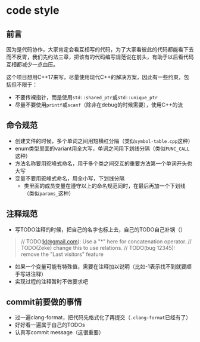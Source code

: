 # code style

## 前言

因为是代码协作，大家肯定会看互相写的代码，为了大家看彼此的代码都能看下去而不反胃，我们先约法三章，把该有的代码编写规范说在前头，有助于以后看代码互相都减少一点血压。

这个项目想用C++17来写，尽量使用现代C++的解决方案，因此有一些约束，包括但不限于：

- 不要传裸指针，而是使用`std::shared_ptr`或`std::unique_ptr`
- 尽量不要使用`printf`或`scanf`（除非在debug的时候需要），使用C++的流

## 命令规范

- 创建文件的时候，多个单词之间用短横杠分隔（类似`symbol-table.cpp`这种）
- enum类型里面的variant用全大写，单词之间用下划线分隔（类似`FUNC_CALL`这种）
- 方法名称要用驼峰式命名，用于多个类之间交互的重要方法第一个单词开头也大写
- 变量不要用驼峰式命名，用全小写，下划线分隔
  - 类里面的成员变量在遵守以上的命名规范同时，在最后再加一个下划线（类似`params_`这种）

## 注释规范

- 写TODO注释的时候，把自己的名字也标上去，自己的TODO自己补锅（）

> // TODO(kl@gmail.com): Use a "*" here for concatenation operator.
> // TODO(Zeke) change this to use relations.
> // TODO(bug 12345): remove the "Last visitors" feature

- 如果一个变量可能有特殊值，需要在注释加以说明（比如-1表示找不到就要顺手写进注释）
- 实现过程的注释暂时不做要求吧

## commit前要做的事情

- 过一遍clang-format，把代码先格式化了再提交（`.clang-format`已经有了）
- 好好看一遍属于自己的TODOs
- 认真写commit message（这很重要）

